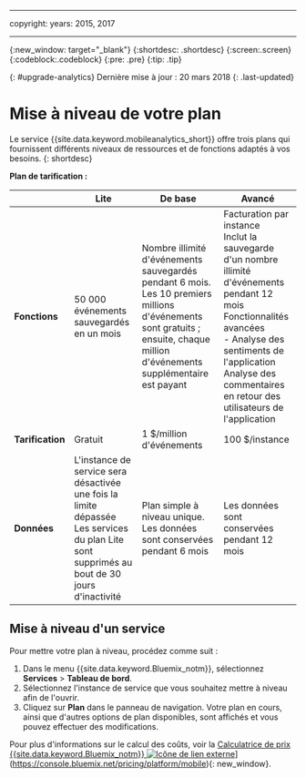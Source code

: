----

copyright:
 years: 2015, 2017

---

{:new_window: target="_blank"}
{:shortdesc: .shortdesc}
{:screen:.screen}
{:codeblock:.codeblock}
{:pre: .pre}
{:tip: .tip}

{: #upgrade-analytics}
Dernière mise à jour : 20 mars 2018
{: .last-updated}

# Mise à niveau de votre plan

Le service {{site.data.keyword.mobileanalytics_short}} offre trois plans qui fournissent différents niveaux de ressources et de fonctions adaptés à vos besoins.
{: shortdesc}

**Plan de tarification :**


|                |Lite                           |De base                      |Avancé                        |
|----------------|-------------------------------|-----------------------------|------------------------------|
|**Fonctions**   | 50 000 événements sauvegardés en un mois | Nombre illimité d'événements sauvegardés pendant 6 mois. <br/> Les 10 premiers millions d'événements sont gratuits ; ensuite, chaque million d'événements supplémentaire est payant| Facturation par instance </br> Inclut la sauvegarde d'un nombre illimité d'événements pendant 12 mois<br/> Fonctionnalités avancées<br/> - Analyse des sentiments de l'application<br/>  Analyse des commentaires en retour des utilisateurs de l'application<br/> |
|**Tarification**     |Gratuit| 1 $/million d'événements | 100 $/instance |
|**Données**     | L'instance de service sera désactivée une fois la limite dépassée <br/> Les services du plan Lite sont supprimés au bout de 30 jours d'inactivité | Plan simple à niveau unique. Les données sont conservées pendant 6 mois | Les données sont conservées pendant 12 mois |-|


## Mise à niveau d'un service

Pour mettre votre plan à niveau, procédez comme suit :

1.  Dans le menu {{site.data.keyword.Bluemix_notm}}, sélectionnez **Services** > **Tableau de bord**.
1.  Sélectionnez l'instance de service que vous souhaitez mettre à niveau afin de l'ouvrir.
1.  Cliquez sur **Plan** dans le panneau de navigation.
   Votre plan en cours, ainsi que d'autres options de plan disponibles, sont affichés et vous pouvez effectuer des modifications.

Pour plus d'informations sur le calcul des coûts, voir la [Calculatrice de prix {{site.data.keyword.Bluemix_notm}} ![Icône de lien externe](../../icons/launch-glyph.svg "Icône de lien externe")](../../icons/launch-glyph.svg "Icône de lien externe")](https://console.bluemix.net/pricing/platform/mobile){: new_window}.
